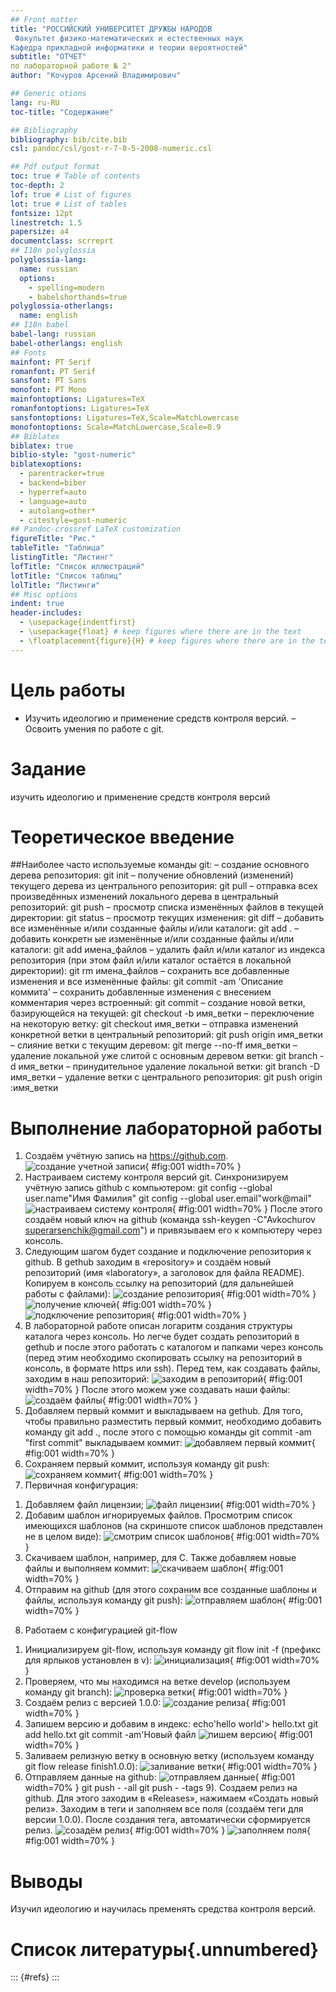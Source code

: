 ```yaml
---
## Front matter
title: "РОССИЙСКИЙ УНИВЕРСИТЕТ ДРУЖБЫ НАРОДОВ
 Факультет физико-математических и естественных наук
Кафедра прикладной информатики и теории вероятностей"
subtitle: "ОТЧЕТ"
по лабораторной работе № 2"
author: "Кочуров Арсений Владимирович"

## Generic otions
lang: ru-RU
toc-title: "Содержание"

## Bibliography
bibliography: bib/cite.bib
csl: pandoc/csl/gost-r-7-0-5-2008-numeric.csl

## Pdf output format
toc: true # Table of contents
toc-depth: 2
lof: true # List of figures
lot: true # List of tables
fontsize: 12pt
linestretch: 1.5
papersize: a4
documentclass: scrreprt
## I18n polyglossia
polyglossia-lang:
  name: russian
  options:
	- spelling=modern
	- babelshorthands=true
polyglossia-otherlangs:
  name: english
## I18n babel
babel-lang: russian
babel-otherlangs: english
## Fonts
mainfont: PT Serif
romanfont: PT Serif
sansfont: PT Sans
monofont: PT Mono
mainfontoptions: Ligatures=TeX
romanfontoptions: Ligatures=TeX
sansfontoptions: Ligatures=TeX,Scale=MatchLowercase
monofontoptions: Scale=MatchLowercase,Scale=0.9
## Biblatex
biblatex: true
biblio-style: "gost-numeric"
biblatexoptions:
  - parentracker=true
  - backend=biber
  - hyperref=auto
  - language=auto
  - autolang=other*
  - citestyle=gost-numeric
## Pandoc-crossref LaTeX customization
figureTitle: "Рис."
tableTitle: "Таблица"
listingTitle: "Листинг"
lofTitle: "Список иллюстраций"
lotTitle: "Список таблиц"
lolTitle: "Листинги"
## Misc options
indent: true
header-includes:
  - \usepackage{indentfirst}
  - \usepackage{float} # keep figures where there are in the text
  - \floatplacement{figure}{H} # keep figures where there are in the text
---
```


# Цель работы

- Изучить идеологию и применение средств контроля версий.
– Освоить умения по работе с git.

# Задание

изучить идеологию и применение средств контроля версий

# Теоретическое введение

##Наиболее часто используемые команды git:
– создание основного дерева репозитория: git init
– получение обновлений (изменений) текущего дерева из центрального репозитория: git pull
– отправка всех произведённых изменений локального дерева в центральный репозиторий: git push
– просмотр списка изменённых файлов в текущей директории: git status
– просмотр текущих изменения: git diff
– добавить все изменённые и/или созданные файлы и/или каталоги: git add .
– добавить конкретн ые изменённые и/или созданные файлы и/или каталоги: git add имена_файлов
– удалить файл и/или каталог из индекса репозитория (при этом файл и/или каталог
остаётся в локальной директории): git rm имена_файлов
– сохранить все добавленные изменения и все изменённые файлы: git commit -am 'Описание коммита'
– сохранить добавленные изменения с внесением комментария через встроенный: git commit
– создание новой ветки, базирующейся на текущей: git checkout -b имя_ветки
– переключение на некоторую ветку: git checkout имя_ветки
– отправка изменений конкретной ветки в центральный репозиторий: git push origin имя_ветки
– слияние ветки с текущим деревом: git merge --no-ff имя_ветки
– удаление локальной уже слитой с основным деревом ветки: git branch -d имя_ветки
– принудительное удаление локальной ветки: git branch -D имя_ветки
– удаление ветки с центрального репозитория: git push origin :имя_ветки

# Выполнение лабораторной работы
1) Создаём учётную запись на https://github.com.
![создание учетной записи](image/image1.jpg){ #fig:001 width=70% }
2) Настраиваем систему контроля версий git. Синхронизируем учётную запись github с компьютером:
git config --global user.name"Имя Фамилия"
git config --global user.email"work@mail"
![настраиваем систему контроля](image/image2.jpg){ #fig:001 width=70% }
После этого создаём новый ключ на github (команда ssh-keygen -C"Avkochurov <superarsenchik@gmail.com>") и привязываем его к компьютеру через консоль.
3) Следующим шагом будет создание и подключение репозитория к github. В gethub заходим в «repository» и создаём новый репозиторий (имя «laboratory», а заголовок для файла README). Копируем в консоль ссылку на репозиторий (для дальнейшей работы с файлами):
![создание репозитория](image/image3.1.jpg){ #fig:001 width=70% }
![получение ключей](image/image3.2.jpg){ #fig:001 width=70% }
![подключение репозитория](image/image3.3.jpg){ #fig:001 width=70% }
4) В лабораторной работе описан логаритм создания структуры каталога через консоль. Но легче будет создать репозиторий в gethub и после этого работать с каталогом и папками через консоль (перед этим необходимо скопировать ссылку на репозиторий в консоль, в формате https или ssh).
Перед тем, как создавать файлы, заходим в наш репозиторий:
![заходим в репозиторий](image/image4.1.jpg){ #fig:001 width=70% }
После этого можем уже создавать наши файлы:
![создаём файлы](image/image4.2.jpg){ #fig:001 width=70% }
5) Добавляем первый коммит и выкладываем на gethub. Для того, чтобы правильно разместить первый коммит, необходимо добавить команду git add ., после этого с помощью команды git commit -am "first commit" выкладываем коммит:
![добавляем первый коммит](image/image5.jpg){ #fig:001 width=70% }
6) Сохраняем первый коммит, используя команду git push:
![сохраняем коммит](image/image6.jpg){ #fig:001 width=70% }
7) Первичная конфигурация:
1. Добавляем файл лицензии;
![файл лицензии](image/image7.1.jpg){ #fig:001 width=70% }
2. Добавим шаблон игнорируемых файлов. Просмотрим список имеющихся шаблонов (на скриншоте список шаблонов представлен не в целом виде):
![смотрим список шаблонов](image/image7.2.jpg){ #fig:001 width=70% }
3. Скачиваем шаблон, например, для C. Также добавляем новые файлы и выполняем коммит:
![скачиваем шаблон](image/image7.3.jpg){ #fig:001 width=70% }
4. Отправим на github (для этого сохраним все созданные шаблоны и файлы, используя команду git push):
![отправляем шаблон](image/image7.4.jpg){ #fig:001 width=70% }
8) Работаем с конфигурацией git-flow
1. Инициализируем git-flow, используя команду git flow init -f (префикс для ярлыков установлен в v):
![инициализация](image/image8.1.jpg){ #fig:001 width=70% }
2. Проверяем, что мы находимся на ветке develop (используем команду git branch):
![проверка ветки](image/image8.2.jpg){ #fig:001 width=70% }
3. Создаём релиз с версией 1.0.0:
![создание релиза](image/image8.3.jpg){ #fig:001 width=70% }
4. Запишем версию и добавим в индекс:
echo'hello world'> hello.txt
git add hello.txt
git commit -am'Новый файл
![пишем версию](image/image8.4.jpg){ #fig:001 width=70% }
5. Заливаем релизную ветку в основную ветку (используем команду git flow release finish1.0.0):
![заливание ветки](image/image8.5.jpg){ #fig:001 width=70% }
6. Отправляем данные на github:
![отправляем данные](image/image8.6.jpg){ #fig:001 width=70% }
git push - -all
git push - -tags
9). Создаем релиз на github. Для этого заходим в «Releases», нажимаем «Создать новый релиз». Заходим в теги и заполняем все поля (создаём теги для версии 1.0.0). После создания тега, автоматически сформируется релиз.
![созадём релиз](image/image9.1.jpg){ #fig:001 width=70% }
![заполняем поля](image/image9.2.jpg){ #fig:001 width=70% }
# Выводы

Изучил идеологию и научилась пременять средства контроля версий.

# Список литературы{.unnumbered}

::: {#refs}
:::
